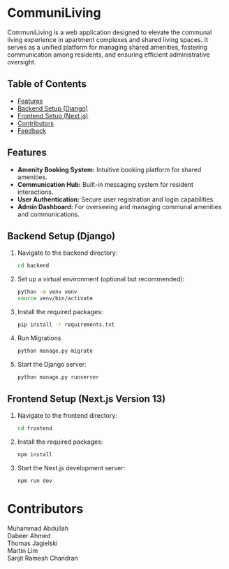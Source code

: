 # CommuniLiving

CommuniLiving is a web application designed to elevate the communal living experience in apartment complexes and shared living spaces. It serves as a unified platform for managing shared amenities, fostering communication among residents, and ensuring efficient administrative oversight.

## Table of Contents

- [Features](#features)
- [Backend Setup (Django)](#backend-setup-django)
- [Frontend Setup (Next.js)](#frontend-setup-nextjs)
- [Contributors](#contributors)
- [Feedback](#feedback)

## Features

- **Amenity Booking System:** Intuitive booking platform for shared amenities.
- **Communication Hub:** Built-in messaging system for resident interactions.
- **User Authentication:** Secure user registration and login capabilities.
- **Admin Dashboard:** For overseeing and managing communal amenities and communications.

## Backend Setup (Django)

1. Navigate to the backend directory:
   ```bash
   cd backend
3. Set up a virtual environment (optional but recommended):
   ```bash
   python -m venv venv
   source venv/bin/activate
4. Install the required packages:
   ```bash
   pip install -r requirements.txt
6. Run Migrations
   ```bash
   python manage.py migrate
8. Start the Django server:
   ```bash
   python manage.py runserver

## Frontend Setup (Next.js Version 13)

1. Navigate to the frontend directory:
   ```bash
   cd frontend
2. Install the required packages:
   ```bash
   npm install
3. Start the Next.js development server:
   ```bash
   npm run dev


# Contributors
Muhammad Abdullah  
Dabeer Ahmed  
Thomas Jagielski  
Martin Lim  
Sanjit Ramesh Chandran  

